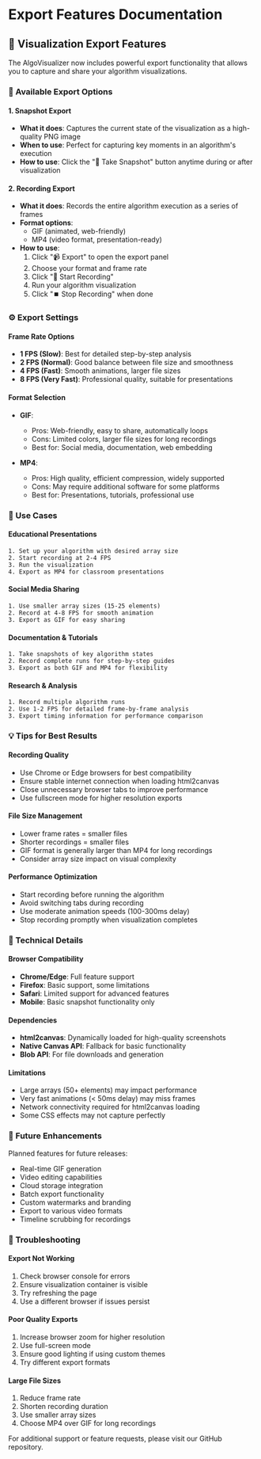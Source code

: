 # Export Features Documentation

## 🎥 Visualization Export Features

The AlgoVisualizer now includes powerful export functionality that allows you to capture and share your algorithm visualizations.

### 📸 Available Export Options

#### 1. **Snapshot Export**
- **What it does**: Captures the current state of the visualization as a high-quality PNG image
- **When to use**: Perfect for capturing key moments in an algorithm's execution
- **How to use**: Click the "📸 Take Snapshot" button anytime during or after visualization

#### 2. **Recording Export**
- **What it does**: Records the entire algorithm execution as a series of frames
- **Format options**: 
  - GIF (animated, web-friendly)
  - MP4 (video format, presentation-ready)
- **How to use**: 
  1. Click "📹 Export" to open the export panel
  2. Choose your format and frame rate
  3. Click "🔴 Start Recording"
  4. Run your algorithm visualization
  5. Click "⏹️ Stop Recording" when done

### ⚙️ Export Settings

#### Frame Rate Options
- **1 FPS (Slow)**: Best for detailed step-by-step analysis
- **2 FPS (Normal)**: Good balance between file size and smoothness
- **4 FPS (Fast)**: Smooth animations, larger file sizes
- **8 FPS (Very Fast)**: Professional quality, suitable for presentations

#### Format Selection
- **GIF**: 
  - Pros: Web-friendly, easy to share, automatically loops
  - Cons: Limited colors, larger file sizes for long recordings
  - Best for: Social media, documentation, web embedding
  
- **MP4**: 
  - Pros: High quality, efficient compression, widely supported
  - Cons: May require additional software for some platforms
  - Best for: Presentations, tutorials, professional use

### 🎯 Use Cases

#### **Educational Presentations**
```
1. Set up your algorithm with desired array size
2. Start recording at 2-4 FPS
3. Run the visualization
4. Export as MP4 for classroom presentations
```

#### **Social Media Sharing**
```
1. Use smaller array sizes (15-25 elements)
2. Record at 4-8 FPS for smooth animation
3. Export as GIF for easy sharing
```

#### **Documentation & Tutorials**
```
1. Take snapshots of key algorithm states
2. Record complete runs for step-by-step guides
3. Export as both GIF and MP4 for flexibility
```

#### **Research & Analysis**
```
1. Record multiple algorithm runs
2. Use 1-2 FPS for detailed frame-by-frame analysis
3. Export timing information for performance comparison
```

### 💡 Tips for Best Results

#### **Recording Quality**
- Use Chrome or Edge browsers for best compatibility
- Ensure stable internet connection when loading html2canvas
- Close unnecessary browser tabs to improve performance
- Use fullscreen mode for higher resolution exports

#### **File Size Management**
- Lower frame rates = smaller files
- Shorter recordings = smaller files
- GIF format is generally larger than MP4 for long recordings
- Consider array size impact on visual complexity

#### **Performance Optimization**
- Start recording before running the algorithm
- Avoid switching tabs during recording
- Use moderate animation speeds (100-300ms delay)
- Stop recording promptly when visualization completes

### 🔧 Technical Details

#### **Browser Compatibility**
- **Chrome/Edge**: Full feature support
- **Firefox**: Basic support, some limitations
- **Safari**: Limited support for advanced features
- **Mobile**: Basic snapshot functionality only

#### **Dependencies**
- **html2canvas**: Dynamically loaded for high-quality screenshots
- **Native Canvas API**: Fallback for basic functionality
- **Blob API**: For file downloads and generation

#### **Limitations**
- Large arrays (50+ elements) may impact performance
- Very fast animations (< 50ms delay) may miss frames
- Network connectivity required for html2canvas loading
- Some CSS effects may not capture perfectly

### 🚀 Future Enhancements

Planned features for future releases:
- Real-time GIF generation
- Video editing capabilities
- Cloud storage integration
- Batch export functionality
- Custom watermarks and branding
- Export to various video formats
- Timeline scrubbing for recordings

### 🐛 Troubleshooting

#### **Export Not Working**
1. Check browser console for errors
2. Ensure visualization container is visible
3. Try refreshing the page
4. Use a different browser if issues persist

#### **Poor Quality Exports**
1. Increase browser zoom for higher resolution
2. Use full-screen mode
3. Ensure good lighting if using custom themes
4. Try different export formats

#### **Large File Sizes**
1. Reduce frame rate
2. Shorten recording duration
3. Use smaller array sizes
4. Choose MP4 over GIF for long recordings

For additional support or feature requests, please visit our GitHub repository.
